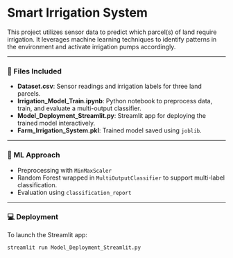 # Smart Irrigation System

This project utilizes sensor data to predict which parcel(s) of land require irrigation. It leverages machine learning techniques to identify patterns in the environment and activate irrigation pumps accordingly.

---

### 📁 Files Included

- **Dataset.csv**: Sensor readings and irrigation labels for three land parcels.
- **Irrigation_Model_Train.ipynb**: Python notebook to preprocess data, train, and evaluate a multi-output classifier.
- **Model_Deployment_Streamlit.py**: Streamlit app for deploying the trained model interactively.
- **Farm_Irrigation_System.pkl**: Trained model saved using `joblib`.

---

### 🧠 ML Approach

- Preprocessing with `MinMaxScaler`
- Random Forest wrapped in `MultiOutputClassifier` to support multi-label classification.
- Evaluation using `classification_report`

---

### 💻 Deployment

To launch the Streamlit app:

```bash
streamlit run Model_Deployment_Streamlit.py
